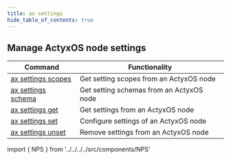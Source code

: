 ```yaml
---
title: ax settings
hide_table_of_contents: true
---
```


## Manage ActyxOS node settings

| Command                         | Functionality                            |
| ------------------------------- | ---------------------------------------- |
| [ax settings scopes](scopes.md) | Get setting scopes from an ActyxOS node  |
| [ax settings schema](schema.md) | Get setting schemas from an ActyxOS node |
| [ax settings get](get.md)       | Get settings from an ActyxOS node        |
| [ax settings set](set.md)       | Configure settings of an ActyxOS node    |
| [ax settings unset](unset.md)   | Remove settings from an ActyxOS node     |

import { NPS } from '../../../../src/components/NPS'

<NPS />
